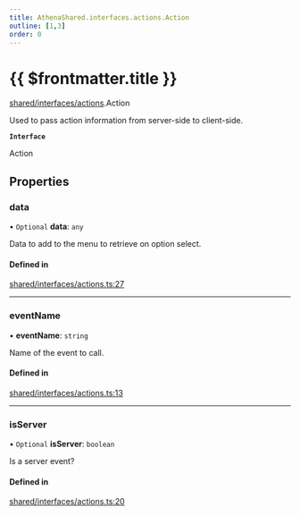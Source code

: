 ```yaml
---
title: AthenaShared.interfaces.actions.Action
outline: [1,3]
order: 0
---
```


# {{ $frontmatter.title }}


[shared/interfaces/actions](../modules/shared_interfaces_actions.md).Action

Used to pass action information from server-side to client-side.

**`Interface`**

Action

## Properties

### data

• `Optional` **data**: `any`

Data to add to the menu to retrieve on option select.

#### Defined in

[shared/interfaces/actions.ts:27](https://github.com/Stuyk/altv-athena/blob/d9b1cbb/src/core/shared/interfaces/actions.ts#L27)

___

### eventName

• **eventName**: `string`

Name of the event to call.

#### Defined in

[shared/interfaces/actions.ts:13](https://github.com/Stuyk/altv-athena/blob/d9b1cbb/src/core/shared/interfaces/actions.ts#L13)

___

### isServer

• `Optional` **isServer**: `boolean`

Is a server event?

#### Defined in

[shared/interfaces/actions.ts:20](https://github.com/Stuyk/altv-athena/blob/d9b1cbb/src/core/shared/interfaces/actions.ts#L20)
